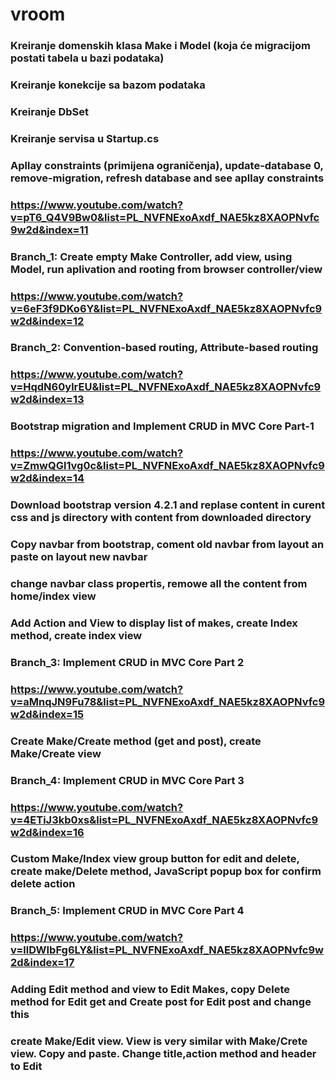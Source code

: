 # vroom
### Kreiranje domenskih klasa Make i Model (koja će migracijom postati tabela u bazi podataka)
### Kreiranje konekcije sa bazom podataka
### Kreiranje DbSet
### Kreiranje servisa u Startup.cs
### Apllay constraints (primijena ograničenja), update-database 0, remove-migration, refresh database and see apllay constraints
###     https://www.youtube.com/watch?v=pT6_Q4V9Bw0&list=PL_NVFNExoAxdf_NAE5kz8XAOPNvfc9w2d&index=11
### Branch_1: Create empty Make Controller, add view, using Model, run aplivation and rooting from browser controller/view
###     https://www.youtube.com/watch?v=6eF3f9DKo6Y&list=PL_NVFNExoAxdf_NAE5kz8XAOPNvfc9w2d&index=12
### Branch_2: Convention-based routing, Attribute-based routing
###     https://www.youtube.com/watch?v=HqdN60ylrEU&list=PL_NVFNExoAxdf_NAE5kz8XAOPNvfc9w2d&index=13
###     Bootstrap migration and Implement CRUD in MVC Core Part-1
###     https://www.youtube.com/watch?v=ZmwQGl1vg0c&list=PL_NVFNExoAxdf_NAE5kz8XAOPNvfc9w2d&index=14
###     Download bootstrap version 4.2.1 and replase content in curent css and js directory with content from downloaded directory
###     Copy navbar from bootstrap, coment old navbar from layout an paste on layout new navbar
###     change navbar class propertis, remowe all the content from home/index view
###     Add Action and View to display list of makes, create Index method, create index view
### Branch_3: Implement CRUD in MVC Core Part 2
###     https://www.youtube.com/watch?v=aMnqJN9Fu78&list=PL_NVFNExoAxdf_NAE5kz8XAOPNvfc9w2d&index=15
###     Create Make/Create method (get and post), create Make/Create view
### Branch_4: Implement CRUD in MVC Core Part 3
###     https://www.youtube.com/watch?v=4ETiJ3kb0xs&list=PL_NVFNExoAxdf_NAE5kz8XAOPNvfc9w2d&index=16
###     Custom Make/Index view group button for edit and delete, create make/Delete method, JavaScript popup box for confirm delete action
### Branch_5: Implement CRUD in MVC Core Part 4
###     https://www.youtube.com/watch?v=llDWIbFg6LY&list=PL_NVFNExoAxdf_NAE5kz8XAOPNvfc9w2d&index=17
###     Adding Edit method and view to Edit Makes, copy Delete method for Edit get and Create post for Edit post and change this
###     create Make/Edit view. View is very similar with Make/Crete view. Copy and paste. Change title,action method and header to Edit
